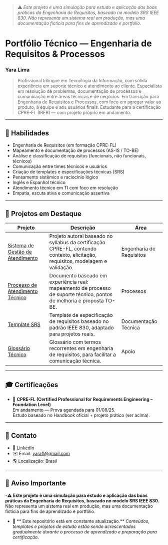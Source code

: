 > ⚠️ *Este projeto é uma simulação para estudo e aplicação das boas práticas da Engenharia de Requisitos, baseado no modelo SRS IEEE 830. Não representa um sistema real em produção, mas uma documentação fictícia para fins de aprendizado e portfólio.*

# Portfólio Técnico — Engenharia de Requisitos & Processos  
### Yara Lima

> Profissional trilíngue em Tecnologia da Informação, com sólida experiência em suporte técnico e atendimento ao cliente. Especialista em resolução de problemas, documentação de processos e comunicação entre áreas técnicas e de negócios. Em transição para Engenharia de Requisitos e Processos, com foco em agregar valor ao produto, à equipe e aos usuários finais. Estudante para a certificação CPRE-FL (IREB) — com projeto próprio em andamento.

---

## 🧠 Habilidades

- Engenharia de Requisitos (em formação CPRE-FL)
- Mapeamento e documentação de processos (AS-IS / TO-BE)
- Análise e classificação de requisitos (funcionais, não funcionais, técnicos)
- Comunicação entre times técnicos e usuários
- Criação de templates e especificações técnicas (SRS)
- Pensamento sistêmico e raciocínio lógico
- Inglês e Espanhol técnico
- Atendimento técnico em TI com foco em resolução
- Empatia, escuta ativa e comunicação assertiva

---

## 📂 Projetos em Destaque

| Projeto | Descrição | Área |
|--------|-----------|------|
| [Sistema de Gestão de Atendimento](./projetos/introducao.md) | Projeto autoral baseado no syllabus da certificação CPRE-FL, contendo contexto, elicitação, requisitos, modelagem e validação. | Engenharia de Requisitos |
| [Processo de Atendimento Técnico](./projetos/atendimento-tecnico/visao-geral.md) | Documento baseado em experiência real: mapeamento de processo de suporte técnico, pontos de melhoria e proposta TO-BE. | Processos |
| [Template SRS](./projetos/templates/visao-geral.md) | Template de especificação de requisitos baseado no padrão IEEE 830, adaptado para projetos reais. | Documentação Técnica |
| [Glossário Técnico](./projetos/glossario/visao-geral.md) | Glossário com termos recorrentes em engenharia de requisitos, para facilitar a comunicação técnica. | Apoio |

---

## 🎓 Certificações

- 🧪 **CPRE-FL (Certified Professional for Requirements Engineering – Foundation Level)**  
  Em andamento — Prova agendada para 01/08/25.  
  Estudo baseado no Handbook oficial + projeto prático (ver acima).

---

## 🤝 Contato

- 🔗 [LinkedIn](https://linkedin.com/in/yara-lima)  
- ✉️ Email: yarafl@gmail.com  
- 🌎 Localização: Brasil

---

## 📌 Aviso Importante

-⚠️ **Este projeto é uma simulação para estudo e aplicação das boas práticas da Engenharia de Requisitos, baseado no modelo SRS IEEE 830.**  
Não representa um sistema real em produção, mas uma documentação fictícia para fins de aprendizado e portfólio.  

- 🔄 ** Este repositório está em constante atualização.**
*Conteúdos, templates e projetos de estudo estão sendo acrescentados gradualmente durante o processo de aprendizado e preparação para certificação.*
